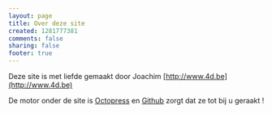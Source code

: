 ```yaml
--- 
layout: page
title: Over deze site
created: 1281777381
comments: false
sharing: false
footer: true
---
```


Deze site is met liefde gemaakt door Joachim [http://www.4d.be](http://www.4d.be)  

De motor onder de site is [Octopress](http://octopress.org)
en [Github](https://github.com) zorgt dat ze tot bij u geraakt !



